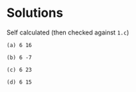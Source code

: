 # Solutions

Self calculated (then checked against `1.c`)
```
(a) 6 16

(b) 6 -7

(c) 6 23

(d) 6 15
```
